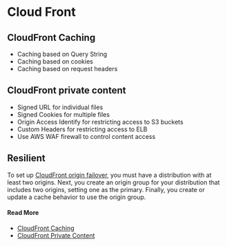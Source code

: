 # Cloud Front

## CloudFront Caching

- Caching based on Query String
- Caching based on cookies
- Caching based on request headers


## CloudFront private content

- Signed URL for individual files
- Signed Cookies for multiple files
- Origin Access Identify for restricting access to S3 buckets
- Custom Headers for restricting access to ELB
- Use AWS WAF firewall to control content access

## Resilient

To set up [CloudFront origin failover](https://docs.aws.amazon.com/AmazonCloudFront/latest/DeveloperGuide/high_availability_origin_failover.html), you must have a distribution with at least two origins. Next, you create an origin group for your distribution that includes two origins, setting one as the primary. Finally, you create or update a cache behavior to use the origin group.



#### Read More

- [CloudFront Caching](https://docs.aws.amazon.com/AmazonCloudFront/latest/DeveloperGuide/ConfiguringCaching.html)
- [CloudFront Private Content](https://docs.aws.amazon.com/AmazonCloudFront/latest/DeveloperGuide/private-content-overview.html)
